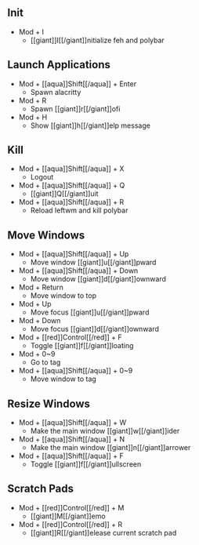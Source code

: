 ## Init

- Mod + I
  - [[giant]]I[[/giant]]nitialize feh and polybar

## Launch Applications

- Mod + [[aqua]]Shift[[/aqua]] + Enter
  - Spawn alacritty
- Mod + R
  - Spawn [[giant]]r[[/giant]]ofi
- Mod + H
  - Show [[giant]]h[[/giant]]elp message

## Kill

- Mod + [[aqua]]Shift[[/aqua]] + X
  - Logout
- Mod + [[aqua]]Shift[[/aqua]] + Q
  - [[giant]]Q[[/giant]]uit
- Mod + [[aqua]]Shift[[/aqua]] + R
  - Reload leftwm and kill polybar

## Move Windows

- Mod + [[aqua]]Shift[[/aqua]] + Up
  - Move window [[giant]]u[[/giant]]pward
- Mod + [[aqua]]Shift[[/aqua]] + Down
  - Move window [[giant]]d[[/giant]]ownward
- Mod + Return
  - Move window to top
- Mod + Up
  - Move focus [[giant]]u[[/giant]]pward
- Mod + Down
  - Move focus [[giant]]d[[/giant]]ownward
- Mod + [[red]]Control[[/red]] + F
  - Toggle [[giant]]f[[/giant]]loating
- Mod + 0~9
  - Go to tag
- Mod + [[aqua]]Shift[[/aqua]] + 0~9
  - Move window to tag

## Resize Windows

- Mod + [[aqua]]Shift[[/aqua]] + W
  - Make the main window [[giant]]w[[/giant]]ider
- Mod + [[aqua]]Shift[[/aqua]] + N
  - Make the main window [[giant]]n[[/giant]]arrower
- Mod + [[aqua]]Shift[[/aqua]] + F
  - Toggle [[giant]]f[[/giant]]ullscreen

## Scratch Pads

- Mod + [[red]]Control[[/red]] + M
  - [[giant]]M[[/giant]]emo
- Mod + [[red]]Control[[/red]] + R
  - [[giant]]R[[/giant]]elease current scratch pad
